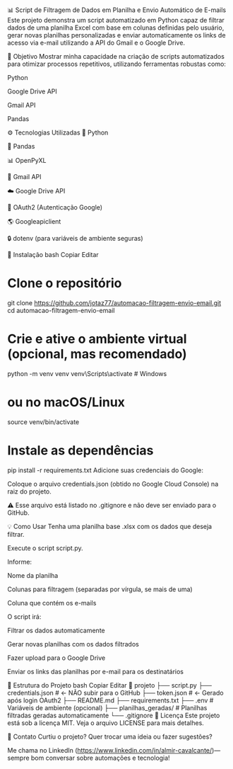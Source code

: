 📊 Script de Filtragem de Dados em Planilha e Envio Automático de E-mails
Este projeto demonstra um script automatizado em Python capaz de filtrar dados de uma planilha Excel com base em colunas definidas pelo usuário, gerar novas planilhas personalizadas e enviar automaticamente os links de acesso via e-mail utilizando a API do Gmail e o Google Drive.

🎯 Objetivo
Mostrar minha capacidade na criação de scripts automatizados para otimizar processos repetitivos, utilizando ferramentas robustas como:

Python

Google Drive API

Gmail API

Pandas

⚙️ Tecnologias Utilizadas
🐍 Python

🧠 Pandas

📊 OpenPyXL

📧 Gmail API

☁️ Google Drive API

🔐 OAuth2 (Autenticação Google)

🌎 Googleapiclient

🔒 dotenv (para variáveis de ambiente seguras)

🚀 Instalação
bash
Copiar
Editar
# Clone o repositório
git clone https://github.com/jotaz77/automacao-filtragem-envio-email.git
cd automacao-filtragem-envio-email

# Crie e ative o ambiente virtual (opcional, mas recomendado)
python -m venv venv
venv\Scripts\activate  # Windows

# ou no macOS/Linux
source venv/bin/activate

# Instale as dependências
pip install -r requirements.txt
Adicione suas credenciais do Google:

Coloque o arquivo credentials.json (obtido no Google Cloud Console) na raiz do projeto.

⚠️ Esse arquivo está listado no .gitignore e não deve ser enviado para o GitHub.

💡 Como Usar
Tenha uma planilha base .xlsx com os dados que deseja filtrar.

Execute o script script.py.

Informe:

Nome da planilha

Colunas para filtragem (separadas por vírgula, se mais de uma)

Coluna que contém os e-mails

O script irá:

Filtrar os dados automaticamente

Gerar novas planilhas com os dados filtrados

Fazer upload para o Google Drive

Enviar os links das planilhas por e-mail para os destinatários

🧳 Estrutura do Projeto
bash
Copiar
Editar
📁 projeto
├── script.py
├── credentials.json       # ← NÃO subir para o GitHub
├── token.json             # ← Gerado após login OAuth2
├── README.md
├── requirements.txt
├── .env                   # Variáveis de ambiente (opcional)
├── planilhas_geradas/     # Planilhas filtradas geradas automaticamente
└── .gitignore
📜 Licença
Este projeto está sob a licença MIT. Veja o arquivo LICENSE para mais detalhes.

🤝 Contato
Curtiu o projeto? Quer trocar uma ideia ou fazer sugestões?

Me chama no LinkedIn (https://www.linkedin.com/in/almir-cavalcante/)— sempre bom conversar sobre automações e tecnologia!
